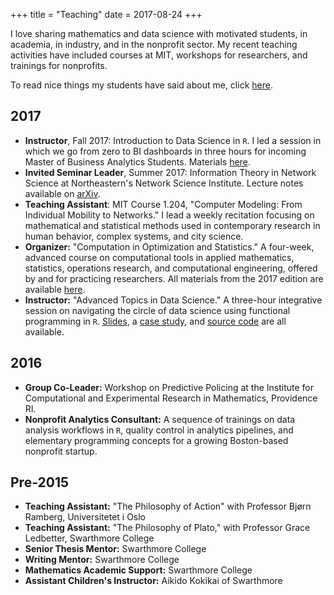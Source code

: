 +++
title = "Teaching"
date = 2017-08-24
+++


I love sharing mathematics and data science with motivated students, in academia, in industry, and in the nonprofit sector. My recent teaching activities have included courses at MIT, workshops for researchers, and trainings for nonprofits. 

To read nice things my students have said about me, click [here](/teaching_testimonials). 

## 2017

- **Instructor**, Fall 2017: Introduction to Data Science in `R`. I led a session in which we go from zero to BI dashboards in three hours for incoming Master of Business Analytics Students. Materials [here](https://philchodrow.github.io/mban_orientation/data_science_intro/index.html). 
- **Invited Seminar Leader**, Summer 2017: Information Theory in Network Science at Northeastern's Network Science Institute. Lecture notes available on [arXiv](https://arxiv.org/abs/1708.07459).
- **Teaching Assistant**: MIT Course 1.204, "Computer Modeling: From Individual Mobility to Networks." I lead a weekly recitation focusing on mathematical and statistical methods used in contemporary research in human behavior, complex systems, and city science. 
- **Organizer:** "Computation in Optimization and Statistics." A four-week, advanced course on computational tools in applied mathematics, statistics, operations research, and computational engineering, offered by and for practicing researchers. All materials from the 2017 edition are available [here](https://philchodrow.github.io/cos_2017/).
- **Instructor:** "Advanced Topics in Data Science." A three-hour integrative session on navigating the circle of data science using functional programming in `R`. [Slides](https://philchodrow.github.io/cos_2017/4_advanced_topics/slides.html), a [case study](https://philchodrow.github.io/cos_2017/4_advanced_topics/notes.html), and [source code](https://github.com/PhilChodrow/cos_2017/tree/master/4_advanced_topics) are all available. 

## 2016

- **Group Co-Leader:** Workshop on Predictive Policing at the Institute for Computational and Experimental Research in Mathematics, Providence RI.  
- **Nonprofit Analytics Consultant:** A sequence of trainings on data analysis workflows in `R`, quality control in analytics pipelines, and elementary programming concepts for a growing Boston-based nonprofit startup.  

## Pre-2015

- **Teaching Assistant:** "The Philosophy of Action" with Professor Bjørn Ramberg, Universitetet i Oslo
- **Teaching Assistant:** "The Philosophy of Plato," with Professor Grace Ledbetter, Swarthmore College
- **Senior Thesis Mentor:** Swarthmore College
- **Writing Mentor:** Swarthmore College
- **Mathematics Academic Support:** Swarthmore College
- **Assistant Children's Instructor:** Aikido Kokikai of Swarthmore